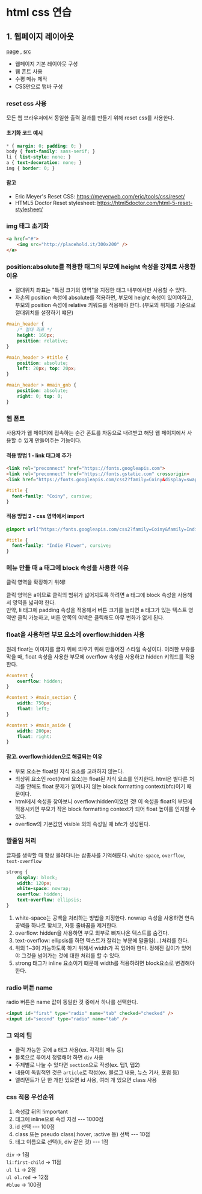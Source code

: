 # html css 연습

## 1. 웹페이지 레이아웃
[page](https://ara24.github.io/html-css-practice/1.%EC%9B%B9%ED%8E%98%EC%9D%B4%EC%A7%80%20%EB%A0%88%EC%9D%B4%EC%95%84%EC%9B%83/html%2Ccss/index.html) , [src](https://github.com/ara24/html-css-practice/blob/main/1.%EC%9B%B9%ED%8E%98%EC%9D%B4%EC%A7%80%20%EB%A0%88%EC%9D%B4%EC%95%84%EC%9B%83/html%2Ccss/index.html)
- 웹페이지 기본 레이아웃 구성
- 웹 폰트 사용
- 수평 메뉴 제작
- CSS만으로 탭바 구성

### reset css 사용
모든 웹 브라우저에서 동일한 출력 결과를 만들기 위해 reset css를 사용한다.  

#### 초기화 코드 예시
```css
* { margin: 0; padding: 0; }
body { font-family: sans-serif; }
li { list-style: none; }
a { text-decoration: none; }
img { border: 0; }
```
#### 참고
- Eric Meyer's Reset CSS: https://meyerweb.com/eric/tools/css/reset/
- HTML5 Doctor Reset stylesheet: https://html5doctor.com/html-5-reset-stylesheet/

### img 태그 초기화
```html
<a href="#">
    <img src="http://placehold.it/300x200" />
</a>
```

### position:absolute를 적용한  태그의 부모에 height 속성을 강제로 사용한 이유
- 절대위치 좌표는 "특정 크기의 영역"을 지정한 태그 내부에서만 사용할 수 있다.
- 자손의 position 속성에 absolute를 적용하면, 부모에 height 속성이 있어야하고, 부모의 position 속성에 relative 키워드를 적용해야 한다. (부모의 위치를 기준으로 절대위치를 설정하기 떄문)

```css
#main_header {
    /* 절대 좌표 */
    height: 160px;
    position: relative;
}

#main_header > #title {
    position: absolute;
    left: 20px; top: 20px;
}

#main_header > #main_gnb {
    position: absolute;
    right: 0; top: 0;
}
```

### 웹 폰트
사용자가 웹 페이지에 접속하는 순간 폰트를 자동으로 내려받고 해당 웹 페이지에서 사용할 수 있게 만들어주는 기능이다.

#### 적용 방법 1 - link 태그에 추가
```html
<link rel="preconnect" href="https://fonts.googleapis.com">
<link rel="preconnect" href="https://fonts.gstatic.com" crossorigin>
<link href="https://fonts.googleapis.com/css2?family=Coiny&display=swap" rel="stylesheet">
```
```css
#title {
  font-family: "Coiny", cursive;
}
```
#### 적용 방법 2 - css 영역에서 import
```css
@import url("https://fonts.googleapis.com/css2?family=Coiny&family=Indie+Flower&display=swap");
```
```css
#title {
  font-family: "Indie Flower", cursive;
}
```

### 메뉴 만들 때 a 태그에 block 속성을 사용한 이유
클릭 영역을 확장하기 위해!  

클릭 영역은 a이므로 클릭의 범위가 넓어지도록 하려면 a 태그에 block 속성을 사용해서 영역을 넓혀야 한다.  
만약, li 태그에 padding 속성을 적용해서 버튼 크기를 늘리면 a 태그가 있는 텍스트 영역만 클릭 가능하고, 버튼 안쪽의 여백은 클릭해도 아무 변화가 없게 된다.

### float을 사용하면 부모 요소에 overflow:hidden 사용
원래 float는 이미지를 글자 위에 띄우기 위해 만들어진 스타일 속성이다. 이러한 부유를 막을 때, float 속성을 사용한 부모에 overflow 속성을 사용하고 hidden 키워드를 적용한다.
```css
#content {
    overflow: hidden;
}

#content > #main_section {
    width: 750px;
    float: left;
}

#content > #main_aside {
    width: 200px;
    float: right:
}
```

#### 참고. overflow:hidden으로 해결되는 이유
- 부모 요소는 float된 자식 요소를 고려하지 않는다.
- 최상위 요소인 root(html 요소)는 float된 자식 요소를 인지한다. html은 별다른 처리를 안해도 float 문제가 일어나지 않는 block formatting context(bfc)이기 때문이다.
- html에서 속성을 찾아보니 overflow:hidden이었던 것! 이 속성을 float의 부모에 적용시키면 부모가 작은 block formatting context가 되어 float 높이를 인지할 수 있다.
- overflow의 기본값인 visible 외의 속성일 때 bfc가 생성된다.

### 말줄임 처리
글자를 생략할 때 항상 몰려다니는 삼총사를 기억해둔다. `white-space`, `overflow`, `text-overflow`
```css
strong {
    display: block;
    width: 120px;
    white-space: nowrap;
    overflow: hidden;
    text-overflow: ellipsis;
}
```
1. white-space는 공백을 처리하는 방법을 지정한다. nowrap 속성을 사용하면 연속 공백을 하나로 핮치고, 자동 줄바꿈을 제거한다.
2. overflow: hidden을 사용하면 부모 외부로 삐져나온 텍스트를 숨긴다.
3. text-overflow: ellipsis를 하면 텍스트가 잘리는 부분에 말줄임(...)처리를 한다.
4. 위의 1~3이 가능하도록 하기 위해서 width가 꼭 있어야 한다. 정해진 길이가 있어야 그것을 넘어가는 것에 대한 처리를 할 수 있다.
5. strong 태그가 inline 요소이기 떄문에 width를 적용하려면 block요소로 변경해야한다.

### radio 버튼 name
radio 버튼은 name 값이 동일한 것 중에서 하나를 선택한다.
```html
<input id="first" type="radio" name="tab" checked="checked" />
<input id="second" type="radio" name="tab" />
```

### 그 외의 팁
- 클릭 가능한 곳에 a 태그 사용(ex. 각각의 메뉴 등)
- 블록으로 묶어서 정렬해야 하면 `div` 사용
- 주제별로 나눌 수 있다면 `section`으로 작성(ex. 탭1, 탭2)
- 내용이 독립적인 것은 `article`로 작성(ex. 블로그 내용, 뉴스 기사, 포럼 등)
- 엘리먼트가 단 한 개만 있으면 id 사용, 여러 개 있으면 class 사용

### css 적용 우선순위
1. 속성값 뒤의 !important
2. 태그에 inline으로 속성 지정 --- 1000점
3. id 선택 --- 100점
4. class 또는 pseudo class(:hover, :active 등) 선택 --- 10점
5. 태그 이름으로 선택(li, div 같은 것) --- 1점

`div` -> 1점  
`li:first-child` -> 11점  
`ul li` -> 2점  
`ul ol.red` -> 12점  
`#blue` -> 100점

